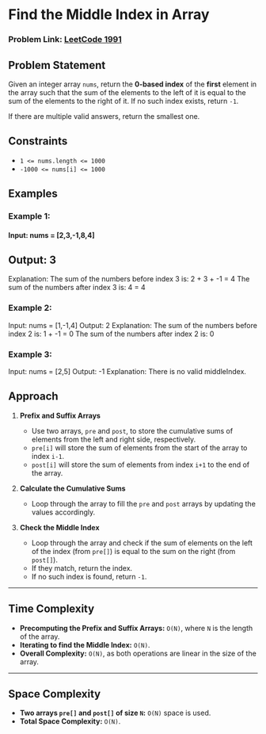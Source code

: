 # Find the Middle Index in Array
### Problem Link: [LeetCode 1991](https://leetcode.com/problems/find-the-middle-index-in-array/)

## Problem Statement
Given an integer array `nums`, return the **0-based index** of the **first** element in the array such that the sum of the elements to the left of it is equal to the sum of the elements to the right of it. If no such index exists, return `-1`.

If there are multiple valid answers, return the smallest one.

## Constraints
- `1 <= nums.length <= 1000`
- `-1000 <= nums[i] <= 1000`

## Examples

### Example 1:
#### Input: nums = [2,3,-1,8,4]
## Output: 3
Explanation: The sum of the numbers before index 3 is: 2 + 3 + -1 = 4
The sum of the numbers after index 3 is: 4 = 4

### Example 2:
Input: nums = [1,-1,4]
Output: 2
Explanation: The sum of the numbers before index 2 is: 1 + -1 = 0
The sum of the numbers after index 2 is: 0

### Example 3:
Input: nums = [2,5]
Output: -1
Explanation: There is no valid middleIndex.

## Approach

1. **Prefix and Suffix Arrays**  
   - Use two arrays, `pre` and `post`, to store the cumulative sums of elements from the left and right side, respectively.
   - `pre[i]` will store the sum of elements from the start of the array to index `i-1`.
   - `post[i]` will store the sum of elements from index `i+1` to the end of the array.

2. **Calculate the Cumulative Sums**  
   - Loop through the array to fill the `pre` and `post` arrays by updating the values accordingly.

3. **Check the Middle Index**  
   - Loop through the array and check if the sum of elements on the left of the index (from `pre[]`) is equal to the sum on the right (from `post[]`).
   - If they match, return the index.
   - If no such index is found, return `-1`.

---

## Time Complexity
- **Precomputing the Prefix and Suffix Arrays:** `O(N)`, where `N` is the length of the array.
- **Iterating to find the Middle Index:** `O(N)`.
- **Overall Complexity:** `O(N)`, as both operations are linear in the size of the array.

---

## Space Complexity
- **Two arrays `pre[]` and `post[]` of size `N`:** `O(N)` space is used.
- **Total Space Complexity:** `O(N)`.

